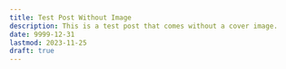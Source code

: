 ```yaml
---
title: Test Post Without Image
description: This is a test post that comes without a cover image.
date: 9999-12-31
lastmod: 2023-11-25
draft: true
---
```

